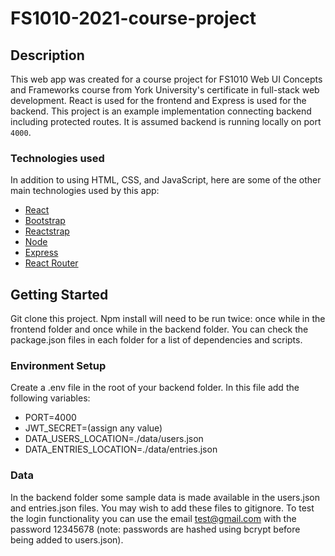 # FS1010-2021-course-project

## Description

This web app was created for a course project for FS1010 Web UI Concepts and Frameworks course from York University's certificate in full-stack web development. React is used for the frontend and Express is used for the backend. This project is an example implementation connecting backend including protected routes. It is assumed backend is running locally on port `4000`. 

### Technologies used

In addition to using HTML, CSS, and JavaScript, here are some of the other main technologies used by this app:

* [React](https://reactjs.org/)
* [Bootstrap](https://getbootstrap.com/docs/4.5/getting-started/introduction/)
* [Reactstrap](https://reactstrap.github.io/)
* [Node](https://nodejs.org/en/about/)
* [Express](https://expressjs.com/)
* [React Router](https://reactrouter.com/web/guides/quick-start)

## Getting Started

Git clone this project. Npm install will need to be run twice: once while in the frontend folder and once while in the backend folder. You can check the package.json files in each folder for a list of dependencies and scripts.

### Environment Setup
Create a .env file in the root of your backend folder. In this file add the following variables:
* PORT=4000
* JWT_SECRET=(assign any value)
* DATA_USERS_LOCATION=./data/users.json
* DATA_ENTRIES_LOCATION=./data/entries.json

### Data
In the backend folder some sample data is made available in the users.json and entries.json files. You may wish to add these files to gitignore. To test the login functionality you can use the email test@gmail.com with the password 12345678 (note: passwords are hashed using bcrypt before being added to users.json).
